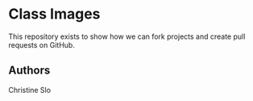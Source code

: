 # Class Images

This repository exists to show how we can fork projects and create pull requests on GitHub.

## Authors
Christine Slo
